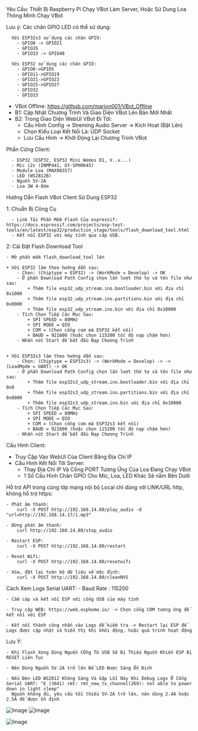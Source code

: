 Yêu Cầu: Thiết Bị Raspberry Pi Chạy VBot Làm Server, Hoặc Sử Dung Loa Thông Minh Chạy VBot


Lưu ý: Các chân GPIO LED có thể sử dụng: 

	  Với ESP32s3 sử dụng các chân GPIO:
		- GPIO0 -> GPIO21
	   	- GPIO26
	   	- GPIO33 -> GPIO48
     
	  Với ESP32 sử dụng các chân GPIO:
		- GPIO0->GPIO5
		- GPIO11->GPIO19
		- GPIO21->GPIO23
		- GPIO25->GPIO27
  		- GPIO32
		- GPIO33

- VBot Offline: https://github.com/marion001/VBot_Offline
- B1: Cập Nhật Chương Trình Và Giao Diện VBot Lên Bản Mới Nhất
- B2: Trong Giao Diện WebUI VBot Đi Tới:
     + Cấu Hình Config -> Streming Audio Server -> Kích Hoạt (Bật Lên)
     + Chọn Kiểu Loại Kết Nối Là: UDP Socket
     + Lưu Cấu Hình -> Khởi Động Lại Chương Trình VBot

Phần Cứng Client: 

	  - ESP32 (ESP32, ESP32 Mini Wemos D1, V..v...)
	  - Mic i2s (INMP441, GY-SPH0645)
	  - Module Loa (MAX98357)
	  - LED (WS2812B)
	  - Nguồn 5V-2A
	  - Loa 3W 4-8ôm


Hướng Dẫn Flash VBot Client Sử Dụng ESP32

  1: Chuẩn Bị Công Cụ
  
	  - Link Tải Phần Mềm Flash Của espressif: https://docs.espressif.com/projects/esp-test-tools/en/latest/esp32/production_stage/tools/flash_download_tool.html
	  - Kết nối ESP32 với máy tính qua cáp USB.


2: Cài Đặt Flash Download Tool

  	- Mở phần mềm flash_download_tool lên
   
   	+ Với ESP32 làm theo hướng dẫn sau: 
	  	- Chọn: (Chiptype = ESP32) -> (WorkMode = Develop) -> OK
	  	- Ở phần Download Path Config chọn lần lượt thứ tự và tên file như sau:
	  		+ Thêm file esp32_udp_stream.ino.bootloader.bin với địa chỉ 0x1000
	  		+ Thêm file esp32_udp_stream.ino.partitions.bin với địa chỉ 0x8000
	  		+ Thêm file esp32_udp_stream.ino.bin với địa chỉ 0x10000
	  	- Tích Chọn Tiếp Các Mục Sau:
	  		+ SPI SPEED = 80MHz
	  		+ SPI MODE = QIO
	  		+ COM = (Chọn cổng com mà ESP32 kết nối)
	  		+ BAUD = 921600 (hoặc chọn 115200 tốc độ nạp chậm hơn)
	  	- Nhấn nút Start để bắt đầu Nạp Chương Trình


	+ Với ESP32s3 làm theo hướng dẫn sau: 
	  	- Chọn: (Chiptype = ESP32s3) -> (WorkMode = Develop) -> -> (LoadMode = UART) -> OK
	  	- Ở phần Download Path Config chọn lần lượt thứ tự và tên file như sau:
	  		+ Thêm file esp32s3_udp_stream.ino.bootloader.bin với địa chỉ 0x0
	  		+ Thêm file esp32s3_udp_stream.ino.partitions.bin với địa chỉ 0x8000
	  		+ Thêm file esp32s3_udp_stream.ino.bin với địa chỉ 0x10000
	  	- Tích Chọn Tiếp Các Mục Sau:
	  		+ SPI SPEED = 80MHz
	  		+ SPI MODE = QIO
	  		+ COM = (Chọn cổng com mà ESP32s3 kết nối)
	  		+ BAUD = 921600 (hoặc chọn 115200 tốc độ nạp chậm hơn)
	  	- Nhấn nút Start để bắt đầu Nạp Chương Trình

 
Cấu Hình Client:

  - Truy Cập Vào WebUI Của Client Bằng Địa Chỉ IP
  - Cấu Hình Kết Nối Tới Server:
    + Thay Địa Chỉ IP Và Cổng PORT Tương Ứng Của Loa Đang Chạy VBot
    + 1 Số Cấu Hình Chân GPIO Cho Mic, Loa, LED Khác Sẽ nằm Bên Dưới

  Hỗ trợ API trong cùng lớp mạng nội bộ Local chỉ dùng với LINK/URL http,  không hỗ trợ https: 

  	- Phát âm thanh:
   		curl -X POST http://192.168.14.80/play_audio -d "url=http://192.168.14.17/1.mp3"

  	- Dừng phát âm thanh:
   		curl http://192.168.14.80/stop_audio

  	- Restart ESP:
   		curl -X POST http://192.168.14.80/restart

  	- Reset Wifi:
   		curl -X POST http://192.168.14.80/resetwifi

  	- Xóa, đặt lại toàn bộ dữ liệu về mặc định:
   		curl -X POST http://192.168.14.80/cleanNVS

  Cách Xem Logs Serial UART: 
	- Baud Rate : 115200
  
  	- Cắm cáp và kết nối ESP với cổng USB của máy tính
   
  	- Truy cập WEB: https://web.esphome.io/ -> Chọn cổng COM tương ứng để kết nối với ESP
   
	- Kết nối thành công nhấn vào Logs để kiểm tra -> Restart lại ESP để Logs được cập nhật và hiển thị khi khởi động, hoặc quá trình hoạt động
      
  Lưu Ý: 
  
  	- Khi Flash Xong Dùng Nguồn CỔng Từ USB Sẽ Bị Thiếu Nguồn Khiến ESP Bị RESET Liên Tục
   
  	- Nên Dùng Nguồn 5V-2A trở lên Để LED Được Sáng Ổn Định
   
	- Nếu Đèn LED WS2812 Không Sáng Và Gặp Lỗi Này Khi Debug Logs Ở Cổng Serial UART: "E (3041) rmt: rmt_new_tx_channel(269): not able to power down in light sleep"
 	  Nguồn không đủ, yêu cầu tối thiếu 5V-2A trở lên, nên dùng 2.4A hoặc 2.5A để được ổn định
   
![Image](https://github.com/user-attachments/assets/31df2568-ccbd-4a4f-95ca-d0a2180eca35)
![Image](https://github.com/user-attachments/assets/a4600a0f-54dd-4e89-961a-caf29b9ba95a)


![Image](https://github.com/user-attachments/assets/de9d1bcd-64a4-4e79-94a5-0d3f621e0349)
